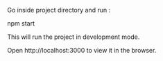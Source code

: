 Go inside project directory and run :

npm start

This will run the project in development mode.

Open http://localhost:3000 to view it in the browser.
